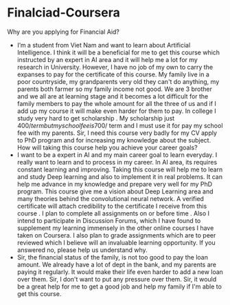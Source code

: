 # Finalciad-Coursera
Why are you applying for Financial Aid?
- I’m a student from Viet Nam and want to learn about Artificial Intelligence. I think it will be a beneficial for me to get this course which instructed by an expert in AI area and it will help me a lot for my research in University. However, I have no job of my own to carry the expanses to pay for the certificate of this course. My family live in a poor countryside, my grandparents very old they can't do anything, my parents both farmer so my family income not good. We are 3 brother and we all are at learning stage and it becomes a lot difficult for the family members to pay the whole amount for all the three of us and if I add up my course it will make even harder for them to pay. In college I study very hard to get scholarship . My scholarship just 400$/term but my school fee is 700$/ term and I must use it for pay my school fee with my parents. Sir, I need this course very badly for my CV apply to PhD program and for increasing my knowledge about the subject.
How will taking this course help you achieve your career goals? 
- I want to be a expert in AI and my main career goal to learn everyday. I really want to learn and to process in my career. In AI area, its requires constant learning and improving. Taking this course will help me to learn and study Deep learning and also to implement it in real problems. It can help me advance in my knowledge and prepare very well for my PhD program. This course give me a vision about Deep Learning area and many theories behind the convolutional neural network.  A verified certificate will attach credibility to the certificate I receive from this course . I plan to complete all assignments on or before time . Also I intend to participate in Discussion Forums, which I have found to supplement my learning immensely in the other online courses I have taken on Coursera. I also plan to grade assignments which are to peer reviewed which I believe will an invaluable learning opportunity.
If you answered no, please help us understand why.
- Sir, the financial status of the family, is not too good to pay the loan amount. We already have a lot of dept in the bank, and my parents are paying it regularly. It would make their life even harder to add a new loan over them. Sir, I don't want to put any pressure over them. Sir, it would be a great help for me to get a good job and help my family if I'm able to get this course.
